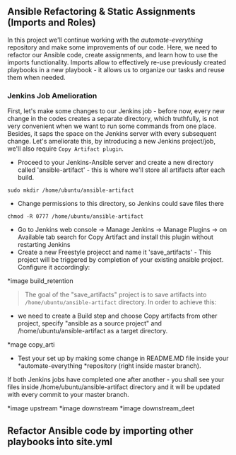 ## Ansible Refactoring & Static Assignments (Imports and Roles)

In this project we'll continue working with the *automate-everything* repository and make some improvements of our code.
Here, we need to refactor our Ansible code, create assignments, and learn how to use the imports functionality. Imports allow to effectively re-use previously created playbooks in a new playbook - it allows us to organize our tasks and reuse them when needed.

### Jenkins Job Amelioration
First, let's make some changes to our Jenkins job - before now, every new change in the codes creates a separate directory, which truthfully, is not very convenient when we want to run some commands from one place. Besides, it saps the space on the Jenkins server with every subsequent change. Let's ameliorate this, by introducing a new Jenkins project/job, we'll also require `Copy Artifact plugin`.

- Proceed to your Jenkins-Ansible server and create a new directory called 'ansible-artifact' - this is where we'll store all artifacts after each build.

`sudo mkdir /home/ubuntu/ansible-artifact`

- Change permissions to this directory, so Jenkins could save files there 

`chmod -R 0777 /home/ubuntu/ansible-artifact`

- Go to Jenkins web console -> Manage Jenkins -> Manage Plugins -> on Available tab search for Copy Artifact and install this plugin without restarting Jenkins
- Create a new Freestyle projecct and name it 'save_artifacts' - This project will be triggered by completion of your existing ansible project. 
Configure it accordingly:

*image build_retention

> The goal of the "save_artifacts" project is to save artifacts into `/home/ubuntu/ansible-artifact` directory. In order to achieve this:
- we need to create a Build step and choose Copy artifacts from other project, specify "ansible as a source project" and /home/ubuntu/ansible-artifact as a target directory.

*mage copy_arti

- Test your set up by making some change in README.MD file inside your *automate-everything *repository (right inside master branch).

If both Jenkins jobs have completed one after another - you shall see your files inside /home/ubuntu/ansible-artifact directory and it will be updated with every commit to your master branch.

*image upstream
*image downstream
*image downstream_deet


## Refactor Ansible code by importing other playbooks into site.yml



